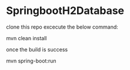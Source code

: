# SpringbootH2Database

clone this repo
excecute the below command:

mvn clean install

once the build is success

mvn spring-boot:run
